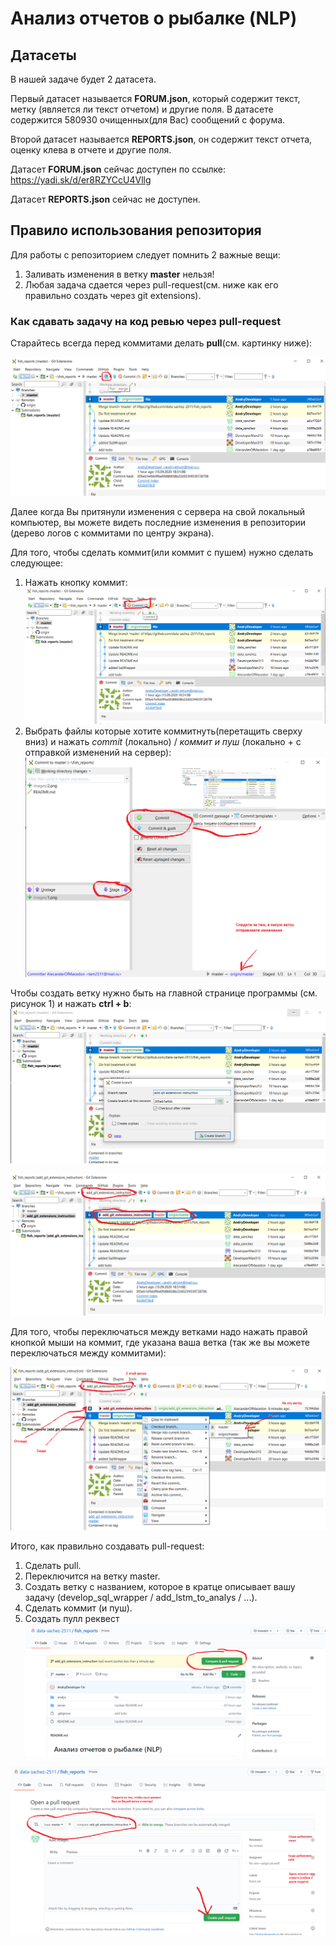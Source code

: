 # Анализ отчетов о рыбалке (NLP)

## Датасеты
В нашей задаче будет 2 датасета.

Первый датасет называется **FORUM.json**, который содержит текст, метку (является ли текст отчетом) и другие поля. В датасете содержится 580930 очищенных(для Вас) сообщений с форума.

Второй датасет называется **REPORTS.json**, он содержит текст отчета, оценку клева в отчете и другие поля.

Датасет **FORUM.json** сейчас доступен по ссылке: https://yadi.sk/d/er8RZYCcU4Vllg

Датасет **REPORTS.json** сейчас не доступен.


## Правило использования репозитория

Для работы с репозиторием следует помнить 2 важные вещи:
1. Заливать изменения в ветку **master** нельзя!
2. Любая задача сдается через pull-request(см. ниже как его правильно создать через git extensions).

### Как сдавать задачу на код ревью через pull-request


Старайтесь всегда перед коммитами делать **pull**(см. картинку ниже):

![1](images/1.png?raw=true)

Далее когда Вы притянули изменения с сервера на свой локальный компьютер,
 вы можете видеть последние изменения в репозитории (дерево логов с коммитами по центру экрана).
 
 Для того, чтобы сделать коммит(или коммит с пушем) нужно сделать следующее:
 1. Нажать кнопку коммит:
 ![2](images/2.png?raw=true)
 2. Выбрать файлы которые хотите коммитнуть(перетащить сверху вниз) и нажать *commit* (локально) / *коммит и пуш* (локально + с отправкой изменений на сервер):
 ![3](images/3.png?raw=true)
 
 Чтобы создать ветку нужно быть на главной странице программы (см. рисунок 1) и нажать **ctrl + b**:
 ![4](images/4.png?raw=true)
 
 ![5](images/5.png?raw=true)
 
 Для того, чтобы переключаться между ветками надо нажать правой кнопкой мыши на коммит, где указана ваша ветка (так же вы можете переключаться между коммитами):
 
 ![8](images/8.png?raw=true)
 
 Итого, как правильно создавать pull-request:
 1. Сделать pull.
 2. Переключится на ветку master.
 3. Создать ветку с названием, которое в кратце описывает вашу задачу (develop_sql_wrapper / add_lstm_to_analys / ...).
 4. Сделать коммит (и пуш).
 5. Создать пулл реквест
 ![6](images/6.png?raw=true)
 
 ![7](images/7.png?raw=true)




